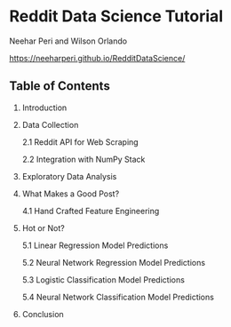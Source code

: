 # Reddit Data Science Tutorial
Neehar Peri and Wilson Orlando

https://neeharperi.github.io/RedditDataScience/

## Table of Contents
1. Introduction

2. Data Collection

	2.1	Reddit API for Web Scraping

	2.2	Integration with NumPy Stack
	
3. Exploratory Data Analysis
	
4. What Makes a Good Post?

	4.1 Hand Crafted Feature Engineering
	
5. Hot or Not?

	5.1 Linear Regression Model Predictions

	5.2 Neural Network Regression Model Predictions 

	5.3 Logistic Classification Model Predictions
	
	5.4 Neural Network Classification Model Predictions
	
6. Conclusion
